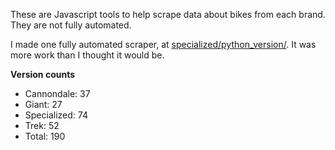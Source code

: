 These are Javascript tools to help scrape data about bikes from each brand. They are not fully automated.

I made one fully automated scraper, at [specialized/python_version/](specialized/python_version/). It was more work than I thought it would be.


**Version counts**
* Cannondale: 37
* Giant: 27
* Specialized: 74
* Trek: 52
* Total: 190